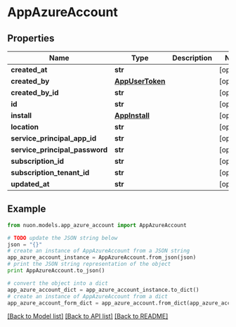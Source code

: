 # AppAzureAccount


## Properties

Name | Type | Description | Notes
------------ | ------------- | ------------- | -------------
**created_at** | **str** |  | [optional] 
**created_by** | [**AppUserToken**](AppUserToken.md) |  | [optional] 
**created_by_id** | **str** |  | [optional] 
**id** | **str** |  | [optional] 
**install** | [**AppInstall**](AppInstall.md) |  | [optional] 
**location** | **str** |  | [optional] 
**service_principal_app_id** | **str** |  | [optional] 
**service_principal_password** | **str** |  | [optional] 
**subscription_id** | **str** |  | [optional] 
**subscription_tenant_id** | **str** |  | [optional] 
**updated_at** | **str** |  | [optional] 

## Example

```python
from nuon.models.app_azure_account import AppAzureAccount

# TODO update the JSON string below
json = "{}"
# create an instance of AppAzureAccount from a JSON string
app_azure_account_instance = AppAzureAccount.from_json(json)
# print the JSON string representation of the object
print AppAzureAccount.to_json()

# convert the object into a dict
app_azure_account_dict = app_azure_account_instance.to_dict()
# create an instance of AppAzureAccount from a dict
app_azure_account_form_dict = app_azure_account.from_dict(app_azure_account_dict)
```
[[Back to Model list]](../README.md#documentation-for-models) [[Back to API list]](../README.md#documentation-for-api-endpoints) [[Back to README]](../README.md)


